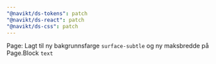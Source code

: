 ```yaml
---
"@navikt/ds-tokens": patch
"@navikt/ds-react": patch
"@navikt/ds-css": patch
---
```


Page: Lagt til ny bakgrunnsfarge `surface-subtle` og ny maksbredde på Page.Block `text`
